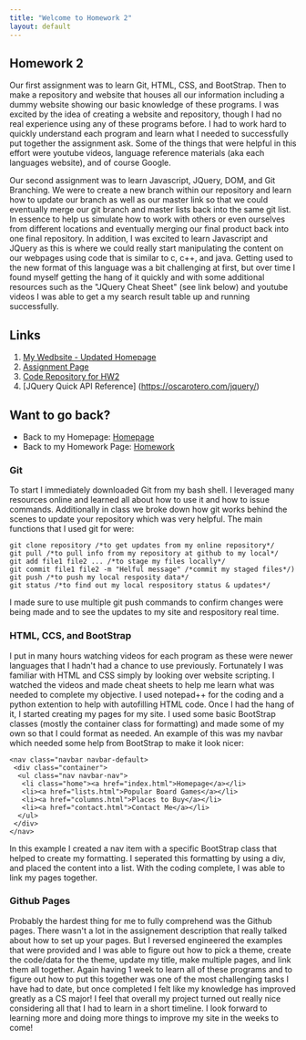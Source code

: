 ```yaml
---
title: "Welcome to Homework 2"
layout: default
---
```


## Homework 2
Our first assignment was to learn Git, HTML, CSS, and BootStrap.  Then to make a repository and website that houses all our information including a dummy website showing our basic knowledge of these programs. I was excited by the idea of creating a website and repository, though I had no real experience using any of these programs before. I had to work hard to quickly understand each program and learn what I needed to successfully put together the assignment ask. Some of the things that were helpful in this effort were youtube videos, language reference materials (aka each languages website), and of course Google.

Our second assignment was to learn Javascript, JQuery, DOM, and Git Branching.  We were to create a new branch within our repository and learn how to update our branch as well as our master link so that we could eventually merge our git branch and master lists back into the same git list. In essence to help us simulate how to work with others or even ourselves from different locations and eventually merging our final product back into one final repository. In addition, I was excited to learn Javascript and JQuery as this is where we could really start manipulating the content on our webpages using code that is similar to c, c++, and java.  Getting used to the new format of this language was a bit challenging at first, but over time I found myself getting the hang of it quickly and with some additional resources such as the "JQuery Cheat Sheet" (see link below) and youtube videos I was able to get a my search result table up and running successfully. 

## Links
1. [My Wedbsite - Updated Homepage](https://avickers17.github.io/CS460/HW2/website)
2. [Assignment Page](https://www.wou.edu/~morses/classes/cs46x/assignments/HW2.html)
3. [Code Repository for HW2](https://github.com/avickers17/avickers17.github.io/tree/master/CS460/HW2/website)
4. [JQuery Quick API Reference] (https://oscarotero.com/jquery/)

## Want to go back?
* Back to my Homepage: [Homepage](https://avickers17.github.io)
* Back to my Homework Page: [Homework](https://avickers17.github.io/CS460)

### Git
To start I immediately downloaded Git from my bash shell.  I leveraged many resources online and learned all about how to use it and how to issue commands.  Additionally in class we broke down how git works behind the scenes to update your repository which was very helpful.  The main functions that I used git for were:

```
git clone repository /*to get updates from my online repository*/
git pull /*to pull info from my repository at github to my local*/
git add file1 file2 ... /*to stage my files locally*/
git commit file1 file2 -m "Helful message" /*commit my staged files*/)
git push /*to push my local resposity data*/
git status /*to find out my local respository status & updates*/
```

I made sure to use multiple git push commands to confirm changes were being made and to see the updates to my site and respository real time. 

### HTML, CCS, and BootStrap
I put in many hours watching videos for each program as these were newer languages that I hadn't had a chance to use previously. Fortunately I was familiar with HTML and CSS simply by looking over website scripting.  I watched the videos and made cheat sheets to help me learn what was needed to complete my objective.  I used notepad++ for the coding and a python extention to help with autofilling HTML code.  Once I had the hang of it, I started creating my pages for my site.  I used some basic BootStrap classes (mostly the container class for formatting) and made some of my own so that I could format as needed.  An example of this was my navbar which needed some help from BootStrap to make it look nicer:

```
<nav class="navbar navbar-default>
 <div class="container">
  <ul class="nav navbar-nav">
   <li class="home"><a href="index.html">Homepage</a></li>
   <li><a href="lists.html">Popular Board Games</a></li>
   <li><a href="columns.html">Places to Buy</a></li>
   <li><a href="contact.html">Contact Me</a></li>
  </ul>
 </div>
</nav>
```

In this example I created a nav item with a specific BootStrap class that helped to create my formatting.  I seperated this formatting by using a div, and placed the content into a list.  With the coding complete, I was able to link my pages together.

### Github Pages
Probably the hardest thing for me to fully comprehend was the Github pages.  There wasn't a lot in the assignement description that really talked about how to set up your pages.  But I reversed engineered the examples that were provided and I was able to figure out how to pick a theme, create the code/data for the theme, update my title, make multiple pages, and link them all together.  Again having 1 week to learn all of these programs and to figure out how to put this together was one of the most challenging tasks I have had to date, but once completed I felt like my knowledge has improved greatly as a CS major!  I feel that overall my project turned out really nice considering all that I had to learn in a short timeline. I look forward to learning more and doing more things to improve my site in the weeks to come!





